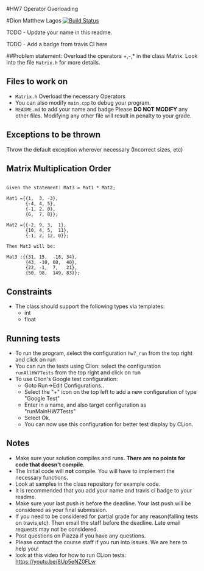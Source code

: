 #HW7 Operator Overloading 

#Dion Matthew Lagos
[![Build Status](https://travis-ci.com/csc340-03-spring-2016/DLagos-HW7.svg?token=AE1tDQksS5syyCBFuw1p&branch=master)](https://travis-ci.com/csc340-03-spring-2016/DLagos-HW7)

TODO - Update your name in this readme.

TODO - Add a badge from travis CI here

##Problem statement:
Overload the operators +,-,* in the class Matrix. Look into the file `Matrix.h` for more details.

 
## Files to work on
* `Matrix.h` Overload the necessary Operators
* You can also modify `main.cpp` to debug your program.
* `README.md` to add your name and badge
Please **DO NOT MODIFY** any other files. Modifying any other file will result in penalty to your grade.
      
## Exceptions to be thrown
Throw the default exception wherever necessary (Incorrect sizes, etc)

## Matrix Multiplication Order
```

Given the statement: Mat3 = Mat1 * Mat2;

Mat1 ={{1,  3, -3},
       {-4, 4, 5},
       {-1, 2, 0},
       {6,  7, 8}};

Mat2 ={{-2, 9, 3,  1},
       {10, 4, 5,  11},
       {-1, 2, 12, 0}};

Then Mat3 will be:

Mat3 :{{31, 15,  -18, 34},
       {43, -10, 68,  40},
       {22, -1,  7,   21},
       {50, 98,  149, 83}};

```
## Constraints 
* The class should support the following types via templates:
    * int
    * float


## Running tests
* To run the program, select the configuration `hw7_run` from the top right and click on run
* You can run the tests using Clion: select the configuration `runAllHW7Tests` from the top right and click on run
* To use Clion's Google test configuration:
    * Goto Run->Edit Configurations..
    * Select the "+" icon on the top left to add a new configuration of type "Google Test"
    * Enter in a name, and also target configuration as "runMainHW7Tests"
    * Select Ok.
    * You can now use this configuration for better test display by CLion.

## Notes
* Make sure your solution compiles and runs. **There are no points for code that doesn't compile**.
* The Initial code will **not** compile. You will have to implement the necessary functions.
* Look at samples in the class repository for example code.
* It is recommended that you add your name and travis ci badge to your readme.
* Make sure your last push is before the deadline. Your last push will be considered as your final submission.
* If you need to be considered for partial grade for any reason(failing tests on travis,etc). Then email the staff before the deadline. Late email requests may not be considered.
* Post questions on Piazza if you have any questions.
* Please contact the course staff if you run into issues. We are here to help you!
* look at this video for how to run CLion tests: https://youtu.be/8Up5eNZ0FLw
